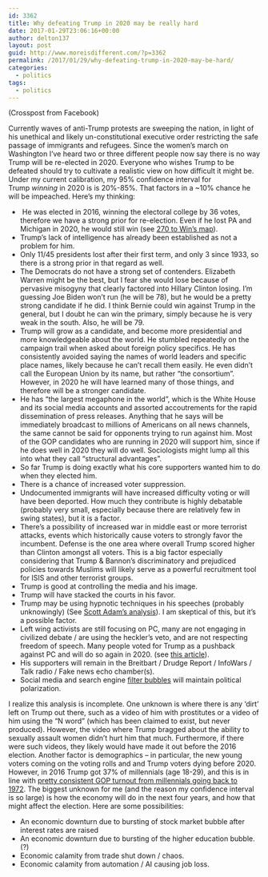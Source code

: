```yaml
---
id: 3362
title: Why defeating Trump in 2020 may be really hard
date: 2017-01-29T23:06:16+00:00
author: delton137
layout: post
guid: http://www.moreisdifferent.com/?p=3362
permalink: /2017/01/29/why-defeating-trump-in-2020-may-be-hard/
categories:
  - politics
tags:
  - politics
---
```

(Crosspost from Facebook)

Currently waves of anti-Trump protests are sweeping the nation, in light of his unethical and likely un-constitutional executive order restricting the safe passage of immigrants and refugees. Since the women&#8217;s march on Washington I&#8217;ve heard two or three different people now say there is no way Trump will be re-elected in 2020. Everyone who wishes Trump to be defeated should try to cultivate a realistic view on how difficult it might be. Under my current calibration, my 95% confidence interval for Trump _winning_ in 2020 is is 20%-85%. That factors in a ~10% chance he will be impeached. Here&#8217;s my thinking:<!--more-->

  *  He was elected in 2016, winning the electoral college by 36 votes, therefore we have a strong prior for re-election. Even if he lost PA and Michigan in 2020, he would still win (see [270 to Win&#8217;s map](http://www.270towin.com/maps/2016-actual-electoral-map)).
  * Trump&#8217;s lack of intelligence has already been established as not a problem for him.
  * Only 11/45 presidents lost after their first term, and only 3 since 1933, so there is a strong prior in that regard as well.
  * The Democrats do not have a strong set of contenders. Elizabeth Warren might be the best, but I fear she would lose because of pervasive misogyny that clearly factored into Hillary Clinton losing. I&#8217;m guessing Joe Biden won&#8217;t run (he will be 78), but he would be a pretty strong candidate if he did. I think Bernie could win against Trump in the general, but I doubt he can win the primary, simply because he is very weak in the south. Also, he will be 79.
  * Trump will grow as a candidate, and become more presidential and more knowledgeable about the world. He stumbled repeatedly on the campaign trail when asked about foreign policy specifics. He has consistently avoided saying the names of world leaders and specific place names, likely because he can&#8217;t recall them easily. He even didn&#8217;t call the European Union by its name, but rather &#8220;the consortium&#8221;. However, in 2020 he will have learned many of those things, and therefore will be a stronger candidate.
  * He has &#8220;the largest megaphone in the world&#8221;, which is the White House and its social media accounts and assorted accoutrements for the rapid dissemination of press releases. Anything that he says will be immediately broadcast to millions of Americans on all news channels, the same cannot be said for opponents trying to run against him. Most of the GOP candidates who are running in 2020 will support him, since if he does well in 2020 they will do well. Sociologists might lump all this into what they call &#8220;structural advantages&#8221;.
  * So far Trump is doing exactly what his core supporters wanted him to do when they elected him.
  * There is a chance of increased voter suppression.
  * Undocumented immigrants will have increased difficulty voting or will have been deported. How much they contribute is highly debatable (probably very small, especially because there are relatively few in swing states), but it is a factor.
  * There&#8217;s a possibility of increased war in middle east or more terrorist attacks, events which historically cause voters to strongly favor the incumbent. Defense is the one area where overall Trump scored higher than Clinton amongst all voters. This is a big factor especially considering that Trump & Bannon&#8217;s discriminatory and prejudiced policies towards Muslims will likely serve as a powerful recruitment tool for ISIS and other terrorist groups.
  * Trump is good at controlling the media and his image.
  * Trump will have stacked the courts in his favor.
  * Trump may be using hypnotic techniques in his speeches (probably unknowingly) (See [Scott Adam&#8217;s analysis](http://blog.dilbert.com/post/139541975641/the-trump-master-persuader-index-and-reading-list)). I am skeptical of this, but it&#8217;s a possible factor.
  * Left wing activists are still focusing on PC, many are not engaging in civilized debate / are using the heckler&#8217;s veto, and are not respecting freedom of speech. Many people voted for Trump as a pushback against PC and will do so again in 2020. (see [this article](http://reason.com/blog/2016/11/09/trump-won-because-leftist-political-corr)).
  * His supporters will remain in the Breitbart / Drudge Report / InfoWars / Talk radio / Fake news echo chamber(s).
  * Social media and search engine [filter bubbles](https://en.wikipedia.org/wiki/Filter_bubble) will maintain political polarization.

I realize this analysis is incomplete. One unknown is where there is any &#8216;dirt&#8217; left on Trump out there, such as a video of him with prostitutes or a video of him using the &#8220;N word&#8221; (which has been claimed to exist, but never produced). However, the video where Trump bragged about the ability to sexually assault women didn&#8217;t hurt him that much. Furthermore, if there were such videos, they likely would have made it out before the 2016 election. Another factor is demographics &#8211; in particular, the new young voters coming on the voting rolls and and Trump voters dying before 2020. However, in 2016 Trump got 37% of millennials (age 18-29), and this is in line with [pretty consistent GOP turnout from millennials going back to 1972](http://civicyouth.org/an-estimated-24-million-young-people-vote-in-2016-election/). The biggest unknown for me (and the reason my confidence interval is so large) is how the economy will do in the next four years, and how that might affect the election. Here are some possibilities:

  * An economic downturn due to bursting of stock market bubble after interest rates are raised
  * An economic downturn due to bursting of the higher education bubble. (?)
  * Economic calamity from trade shut down / chaos.
  * Economic calamity from automation / AI causing job loss.
